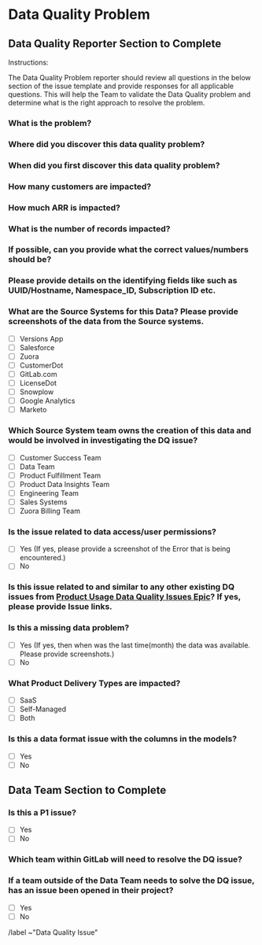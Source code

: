 # Data Quality Problem

## Data Quality Reporter Section to Complete

Instructions:

The Data Quality Problem reporter should review all questions in the below section of the issue template and provide responses for all applicable questions. This will help the Team to validate the Data Quality problem and determine what is the right approach to resolve the problem.

### What is the problem?


### Where did you discover this data quality problem? 


### When did you first discover this data quality problem?


### How many customers are impacted?


### How much ARR is impacted?


### What is the number of records impacted?


### If possible, can you provide what the correct values/numbers should be?


### Please provide details on the identifying fields like such as UUID/Hostname, Namespace_ID, Subscription ID etc.


### What are the Source Systems for this Data? Please provide screenshots of the data from the Source systems.

- [ ] Versions App
- [ ] Salesforce
- [ ] Zuora
- [ ] CustomerDot
- [ ] GitLab.com
- [ ] LicenseDot
- [ ] Snowplow
- [ ] Google Analytics
- [ ] Marketo

### Which Source System team owns the creation of this data and would be involved in investigating the DQ issue?

- [ ] Customer Success Team
- [ ] Data Team
- [ ] Product Fulfillment Team
- [ ] Product Data Insights Team
- [ ] Engineering Team
- [ ] Sales Systems
- [ ] Zuora Billing Team

### Is the issue related to data access/user permissions? 

- [ ] Yes (If yes, please provide a screenshot of the Error that is being encountered.)
- [ ] No

### Is this issue related to and similar to any other existing DQ issues from [Product Usage Data Quality Issues Epic](https://gitlab.com/groups/gitlab-data/-/epics/216)? If yes, please provide Issue links.

### Is this a missing data problem? 

- [ ] Yes (If yes, then when was the last time(month) the data was available. Please provide screenshots.)
- [ ] No

### What Product Delivery Types are impacted?

- [ ] SaaS
- [ ] Self-Managed
- [ ] Both

### Is this a data format issue with the columns in the models?

- [ ] Yes 
- [ ] No

## Data Team Section to Complete

### Is this a P1 issue?

- [ ] Yes
- [ ] No

### Which team within GitLab will need to resolve the DQ issue?


### If a team outside of the Data Team needs to solve the DQ issue, has an issue been opened in their project?

- [ ] Yes
- [ ] No

/label ~"Data Quality Issue"
